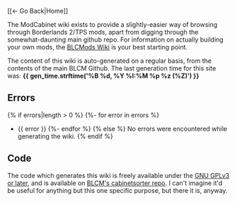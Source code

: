 [[← Go Back|Home]]

The ModCabinet wiki exists to provide a slightly-easier way of browsing through
Borderlands 2/TPS mods, apart from digging through the somewhat-daunting main
github repo.  For information on actually building your own mods, the [BLCMods
Wiki](https://github.com/BLCM/BLCMods/wiki) is your best starting point.

The content of this wiki is auto-generated on a regular basis, from
the contents of the main BLCM Github.  The last generation time for
this site was: **{{ gen_time.strftime('%B %d, %Y %I:%M %p %z (%Z)') }}**

## Errors

{% if errors|length > 0 %}
{%- for error in errors %}
- {{ error }}
{%- endfor %}
{% else %}
No errors were encountered while generating the wiki.
{% endif %}

## Code

The code which generates this wiki is freely available under the
[GNU GPLv3 or later](https://www.gnu.org/licenses/quick-guide-gplv3.html),
and is available on [BLCM's cabinetsorter repo](https://github.com/BLCM/cabinetsorter).
I can't imagine it'd be useful for anything but this one specific
purpose, but there it is, anyway.

